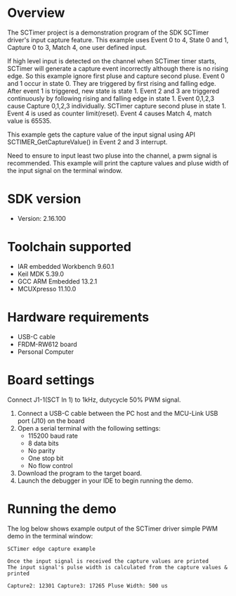 Overview
========
The SCTimer project is a demonstration program of the SDK SCTimer driver's input capture feature.
This example uses Event 0 to 4, State 0 and 1, Capture 0 to 3, Match 4, one user defined input.

If high level input is detected on the channel when SCTimer timer starts, SCTimer will generate a
capture event incorrectly although there is no rising edge. So this example ignore first pluse and
capture second pluse.
Event 0 and 1 occur in state 0. They are triggered by first rising and falling edge. After event 1
is triggered, new state is state 1. Event 2 and 3 are triggered continuously by following rising
and falling edge in state 1. Event 0,1,2,3 cause Capture 0,1,2,3 individually. SCTimer capture second
pluse in state 1.
Event 4 is used as counter limit(reset). Event 4 causes Match 4, match value is 65535.

This example gets the capture value of the input signal using API SCTIMER_GetCaptureValue() in Event
2 and 3 interrupt.

Need to ensure to input least two pluse into the channel, a pwm signal is recommended.
This example will print the capture values and pluse width of the input signal on the terminal window.

SDK version
===========
- Version: 2.16.100

Toolchain supported
===================
- IAR embedded Workbench  9.60.1
- Keil MDK  5.39.0
- GCC ARM Embedded  13.2.1
- MCUXpresso  11.10.0

Hardware requirements
=====================
- USB-C cable
- FRDM-RW612 board
- Personal Computer

Board settings
==============
Connect J1-1(SCT In 1) to 1kHz, dutycycle 50% PWM signal.

1.  Connect a USB-C cable between the PC host and the MCU-Link USB port (J10) on the board
2.  Open a serial terminal with the following settings:
    - 115200 baud rate
    - 8 data bits
    - No parity
    - One stop bit
    - No flow control
3.  Download the program to the target board.
4.  Launch the debugger in your IDE to begin running the demo.

Running the demo
================
The log below shows example output of the SCTimer driver simple PWM demo in the terminal window:
~~~~~~~~~~~~~~~~~~~~~~~~~~~~~~~~~~~
SCTimer edge capture example

Once the input signal is received the capture values are printed
The input signal's pulse width is calculated from the capture values & printed

Capture2: 12301 Capture3: 17265 Pluse Width: 500 us
~~~~~~~~~~~~~~~~~~~~~~~~~~~~~~~~~~~
